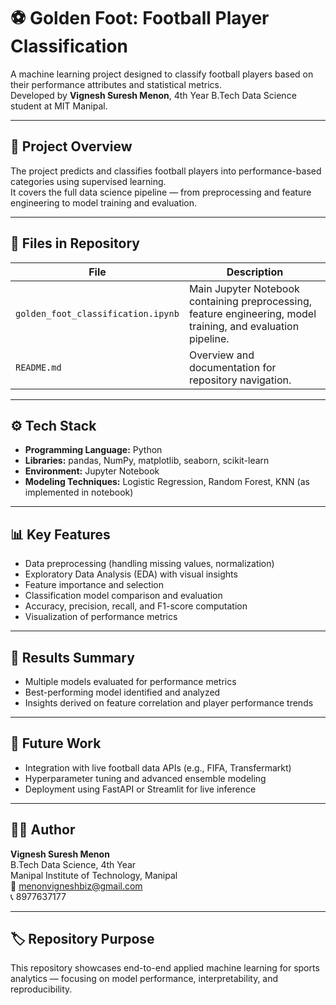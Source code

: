 # ⚽ Golden Foot: Football Player Classification

A machine learning project designed to classify football players based on their performance attributes and statistical metrics.  
Developed by **Vignesh Suresh Menon**, 4th Year B.Tech Data Science student at MIT Manipal.

---

## 🧠 Project Overview

The project predicts and classifies football players into performance-based categories using supervised learning.  
It covers the full data science pipeline — from preprocessing and feature engineering to model training and evaluation.

---

## 📂 Files in Repository

| File | Description |
|------|--------------|
| `golden_foot_classification.ipynb` | Main Jupyter Notebook containing preprocessing, feature engineering, model training, and evaluation pipeline. |
| `README.md` | Overview and documentation for repository navigation. |

---

## ⚙️ Tech Stack

- **Programming Language:** Python  
- **Libraries:** pandas, NumPy, matplotlib, seaborn, scikit-learn  
- **Environment:** Jupyter Notebook  
- **Modeling Techniques:** Logistic Regression, Random Forest, KNN (as implemented in notebook)

---

## 📊 Key Features

- Data preprocessing (handling missing values, normalization)
- Exploratory Data Analysis (EDA) with visual insights
- Feature importance and selection
- Classification model comparison and evaluation
- Accuracy, precision, recall, and F1-score computation
- Visualization of performance metrics

---

## 🚀 Results Summary

- Multiple models evaluated for performance metrics  
- Best-performing model identified and analyzed  
- Insights derived on feature correlation and player performance trends

---

## 🧾 Future Work

- Integration with live football data APIs (e.g., FIFA, Transfermarkt)  
- Hyperparameter tuning and advanced ensemble modeling  
- Deployment using FastAPI or Streamlit for live inference

---

## 👨‍💻 Author

**Vignesh Suresh Menon**  
B.Tech Data Science, 4th Year  
Manipal Institute of Technology, Manipal  
📧 [menonvigneshbiz@gmail.com](mailto:menonvigneshbiz@gmail.com)  
📞 8977637177  

---

## 🏷️ Repository Purpose

This repository showcases end-to-end applied machine learning for sports analytics — focusing on model performance, interpretability, and reproducibility.